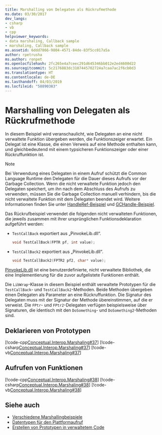 ```yaml
---
title: Marshalling von Delegaten als Rückrufmethode
ms.date: 03/30/2017
dev_langs:
- csharp
- vb
- cpp
helpviewer_keywords:
- data marshaling, Callback sample
- marshaling, Callback sample
ms.assetid: 6ddd7866-9804-4571-84de-83f5cc017a5a
author: rpetrusha
ms.author: ronpet
ms.openlocfilehash: 2fc265e4a7ceec291d645346bb012e2ed4600d22
ms.sourcegitcommit: 5c2176883dc3107445702724a7caa7ac2f6cb0d3
ms.translationtype: HT
ms.contentlocale: de-DE
ms.lasthandoff: 04/03/2019
ms.locfileid: "58890383"
---
```

# <a name="marshaling-a-delegate-as-a-callback-method"></a>Marshalling von Delegaten als Rückrufmethode
In diesem Beispiel wird veranschaulicht, wie Delegaten an eine nicht verwaltete Funktion übergeben werden, die Funktionszeiger erwartet. Ein Delegat ist eine Klasse, die einen Verweis auf eine Methode enthalten kann, und gleichbedeutend mit einem typsicheren Funktionszeiger oder einer Rückruffunktion ist.

> [!NOTE]
>  Bei Verwendung eines Delegaten in einem Aufruf schützt die Common Language Runtime den Delegaten für die Dauer dieses Aufrufs vor der Garbage Collection. Wenn die nicht verwaltete Funktion jedoch den Delegaten speichert, um ihn nach dem Abschluss des Aufrufs zu verwenden, müssen Sie die Garbage Collection manuell verhindern, bis die nicht verwaltete Funktion mit dem Delegaten beendet wird. Weitere Informationen finden Sie unter [HandleRef-Beispiel](https://docs.microsoft.com/previous-versions/dotnet/netframework-4.0/hc662t8k(v=vs.100)) und [GCHandle-Beispiel](https://docs.microsoft.com/previous-versions/dotnet/netframework-4.0/44ey4b32(v=vs.100)).

Das Rückrufbeispiel verwendet die folgenden nicht verwalteten Funktionen, die jeweils zusammen mit ihrer ursprünglichen Funktionsdeklaration aufgeführt werden:

-   `TestCallBack` exportiert aus „PinvokeLib.dll“.

    ```cpp
    void TestCallBack(FPTR pf, int value);
    ```

-   `TestCallBack2` exportiert aus „PinvokeLib.dll“.

    ```cpp
    void TestCallBack2(FPTR2 pf2, char* value);
    ```

[PinvokeLib.dll](marshaling-data-with-platform-invoke.md#pinvokelibdll) ist eine benutzerdefinierte, nicht verwaltete Bibliothek, die eine Implementierung für die zuvor aufgelistete Funktionen enthält.

Die `LibWrap`-Klasse in diesem Beispiel enthält verwaltete Prototypen für die `TestCallBack`- und `TestCallBack2`-Methoden. Beide Methoden übergeben einen Delegaten als Parameter an eine Rückruffunktion. Die Signatur des Delegaten muss mit der Signatur der Methode übereinstimmen, auf die er verweist. Die `FPtr`- und `FPtr2`-Delegaten verfügen beispielsweise über Signaturen, die identisch mit den `DoSomething`- und `DoSomething2`-Methoden sind.

## <a name="declaring-prototypes"></a>Deklarieren von Prototypen
[!code-cpp[Conceptual.Interop.Marshaling#37](../../../samples/snippets/cpp/VS_Snippets_CLR/conceptual.interop.marshaling/cpp/callback.cpp#37)]
[!code-csharp[Conceptual.Interop.Marshaling#37](../../../samples/snippets/csharp/VS_Snippets_CLR/conceptual.interop.marshaling/cs/callback.cs#37)]
[!code-vb[Conceptual.Interop.Marshaling#37](../../../samples/snippets/visualbasic/VS_Snippets_CLR/conceptual.interop.marshaling/vb/callback.vb#37)]

## <a name="calling-functions"></a>Aufrufen von Funktionen
[!code-cpp[Conceptual.Interop.Marshaling#38](../../../samples/snippets/cpp/VS_Snippets_CLR/conceptual.interop.marshaling/cpp/callback.cpp#38)]
[!code-csharp[Conceptual.Interop.Marshaling#38](../../../samples/snippets/csharp/VS_Snippets_CLR/conceptual.interop.marshaling/cs/callback.cs#38)]
[!code-vb[Conceptual.Interop.Marshaling#38](../../../samples/snippets/visualbasic/VS_Snippets_CLR/conceptual.interop.marshaling/vb/callback.vb#38)]

## <a name="see-also"></a>Siehe auch
- [Verschiedene Marshallingbeispiele](https://docs.microsoft.com/previous-versions/dotnet/netframework-4.0/ss9sb93t(v=vs.100))
- [Datentypen für den Plattformaufruf](marshaling-data-with-platform-invoke.md#platform-invoke-data-types)
- [Erstellen von Prototypen in verwaltetem Code](creating-prototypes-in-managed-code.md)
